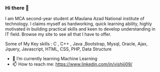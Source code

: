 ### Hi there 👋

<!--
**Vishiii09/Vishiii09** is a ✨ _special_ ✨ repository because its `README.md` (this file) appears on your GitHub profile.
-->
I am MCA second-year student at Maulana Azad National institute of technology. I claims myself as hardworking, quick learning ability, highly motivated in building practical skills and keen to develop understanding in IT field. Browse my site to see all that I have to offer.

Some of My Key skills : C , C++ , Java ,Bootstrap, Mysql, Oracle, Ajax, Jquery, Javascript, HTML, CSS, PHP, Data Structure

* 🌱 I’m currently learning Machine Learning
* 📫 How to reach me: https://www.linkedin.com/in/vishiii09/


